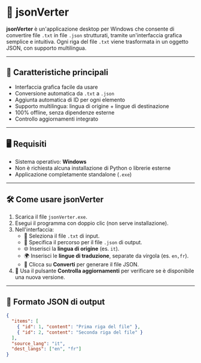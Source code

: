 # 📝 jsonVerter

**jsonVerter** è un'applicazione desktop per Windows che consente di convertire file `.txt` in file `.json` strutturati, tramite un'interfaccia grafica semplice e intuitiva. Ogni riga del file `.txt` viene trasformata in un oggetto JSON, con supporto multilingua.

---

## 🚀 Caratteristiche principali

- Interfaccia grafica facile da usare
- Conversione automatica da `.txt` a `.json`
- Aggiunta automatica di ID per ogni elemento
- Supporto multilingua: lingua di origine + lingue di destinazione
- 100% offline, senza dipendenze esterne
- Controllo aggiornamenti integrato

---

## 🖥️ Requisiti

- Sistema operativo: **Windows**
- Non è richiesta alcuna installazione di Python o librerie esterne
- Applicazione completamente standalone (`.exe`)

---

## 🛠️ Come usare jsonVerter

1. Scarica il file `jsonVerter.exe`.
2. Esegui il programma con doppio clic (non serve installazione).
3. Nell'interfaccia:
   - 📂 Seleziona il file `.txt` di input.
   - 💾 Specifica il percorso per il file `.json` di output.
   - 🌐 Inserisci la **lingua di origine** (es. `it`).
   - 🌍 Inserisci le **lingue di traduzione**, separate da virgola (es. `en,fr`).
   - 🔄 Clicca su **Converti** per generare il file JSON.
4. 🔄 Usa il pulsante **Controlla aggiornamenti** per verificare se è disponibile una nuova versione.

---

## 📄 Formato JSON di output

```json
{
  "items": [
    { "id": 1, "content": "Prima riga del file" },
    { "id": 2, "content": "Seconda riga del file" }
  ],
  "source_lang": "it",
  "dest_langs": ["en", "fr"]
}
